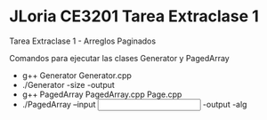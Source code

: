 # JLoria CE3201 Tarea Extraclase 1
Tarea Extraclase 1 - Arreglos Paginados

Comandos para ejecutar las clases Generator y PagedArray
- g++ Generator Generator.cpp
- ./Generator -size <SIZE> -output <OUTPUT>
- g++ PagedArray PagedArray.cpp Page.cpp
- ./PagedArray  –input <INPUT> -output <OUTPUT> -alg <ALGORITMO>
